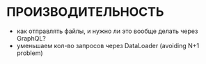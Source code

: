 # ПРОИЗВОДИТЕЛЬНОСТЬ

- как отправлять файлы, и нужно ли это вообще делать через GraphQL?
- уменьшаем кол-во запросов через DataLoader (avoiding N+1 problem)